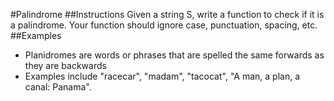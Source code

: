 #Palindrome
##Instructions
Given a string S, write a function to check if it is a palindrome.
Your function should ignore case, punctuation, spacing, etc.
##Examples
- Planidromes are words or phrases that are spelled the same forwards as they are backwards
- Examples include "racecar", "madam", "tacocat", "A man, a plan, a canal: Panama".

